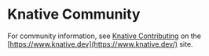 # Knative Community

For community information, see
[Knative Contributing](https://www.knative.dev/contributing/) on
the [https://www.knative.dev](https://www.knative.dev/) site.
